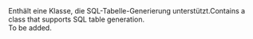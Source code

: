 <Namespace Name="Microsoft.Azure.Mobile.Server.Tables">
  <Docs>
    <summary><span data-ttu-id="87ee9-101">Enthält eine Klasse, die SQL-Tabelle-Generierung unterstützt.</span><span class="sxs-lookup"><span data-stu-id="87ee9-101">Contains a class that supports SQL table generation.</span></span></summary> 
    <remarks>To be added.</remarks>
  </Docs>
</Namespace>
